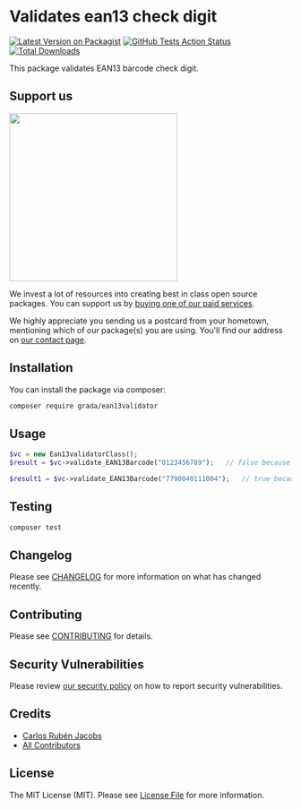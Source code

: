 # Validates ean13 check digit

[![Latest Version on Packagist](https://img.shields.io/packagist/v/consultora-grada/ean13-validator.svg?style=flat-square)](https://packagist.org/packages/consultora-grada/ean13-validator)
[![GitHub Tests Action Status](https://img.shields.io/github/workflow/status/consultora-grada/ean13-validator/Tests?label=tests)](https://github.com/consultora-grada/ean13-validator/actions?query=workflow%3ATests+branch%3Amaster)
[![Total Downloads](https://img.shields.io/packagist/dt/consultora-grada/ean13-validator.svg?style=flat-square)](https://packagist.org/packages/consultora-grada/ean13-validator)


This package validates EAN13 barcode check digit.

## Support us

[<img src="https://www.grada.com.ar/wp-content/uploads/2020/06/logoGrada200x71.png" width="300px" />](https://grada.com.ar)

We invest a lot of resources into creating best in class open source packages. You can support us by [buying one of our paid services](https://www.grada.com.ar/).

We highly appreciate you sending us a postcard from your hometown, mentioning which of our package(s) you are using. You'll find our address on [our contact page](https://www.grada.com.ar/contacto/).

## Installation

You can install the package via composer:

```bash
composer require grada/ean13validator
```

## Usage

```php
$vc = new Ean13validatorClass();
$result = $vc->validate_EAN13Barcode("0123456789");   // false because it is not a valid EAN13 barcode

$result1 = $vc->validate_EAN13Barcode("7790040111004");   // true because it is a valid EAN13 barcode
```

## Testing

```bash
composer test
```

## Changelog

Please see [CHANGELOG](CHANGELOG.md) for more information on what has changed recently.

## Contributing

Please see [CONTRIBUTING](.github/CONTRIBUTING.md) for details.

## Security Vulnerabilities

Please review [our security policy](../../security/policy) on how to report security vulnerabilities.

## Credits

- [Carlos Rubén Jacobs](https://github.com/consultora-grada)
- [All Contributors](../../contributors)

## License

The MIT License (MIT). Please see [License File](LICENSE.md) for more information.
